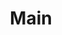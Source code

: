 ---
home: true
title: Main
heroImage: /images/hero.png
actions:
- text: Get Started
  link: /en/guide/map/
  type: primary
- text: Introduction
  link: /en/join/
  type: secondary
features:
- title: Open Sourse
  details: Development of Open Source in Uzbekistan
- title: Technical Documents
  details: Collection of useful technical documents
- title: Development
  details: Good opportunity for development
footer: CC0-1.0 Licensed | All rights reserved © 2022 Uzinfocom Open Source
---
